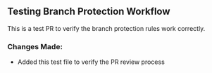 ## Testing Branch Protection Workflow

This is a test PR to verify the branch protection rules work correctly.

### Changes Made:
- Added this test file to verify the PR review process

